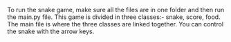 To run the snake game, make sure all the files are in one folder and then run the main.py file. This game is divided in three classes:- snake, score, food.
The main file is where the three classes are linked together.
You can control the snake with the arrow keys.
